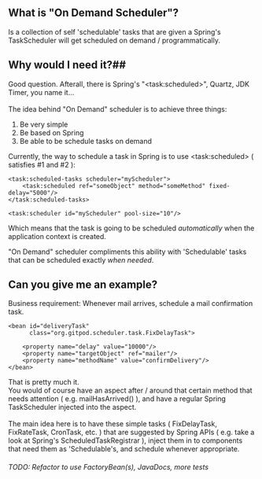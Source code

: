 ## What is "On Demand Scheduler"? ##

Is a collection of self 'schedulable' tasks that are given a Spring's TaskScheduler will get scheduled on demand / programmatically.

## Why would I need it?##

Good question. Afterall, there is Spring's "&lt;task:scheduled&gt;", Quartz, JDK Timer, you name it...<br/><br/>
The idea behind "On Demand" scheduler is to achieve three things:<br/>

1. Be very simple
2. Be based on Spring
3. Be able to be schedule tasks on demand<br/>

Currently, the way to schedule a task in Spring is to use &lt;task:scheduled&gt; ( satisfies #1 and #2 ):

    <task:scheduled-tasks scheduler="myScheduler">
        <task:scheduled ref="someObject" method="someMethod" fixed-delay="5000"/>
    </task:scheduled-tasks>

    <task:scheduler id="myScheduler" pool-size="10"/>

Which means that the task is going to be scheduled _automatically_ when the application context is created.<br/>

"On Demand" scheduler compliments this ability with 'Schedulable' tasks that can be scheduled exactly _when needed_.

## Can you give me an example? ##

Business requirement: Whenever mail arrives, schedule a mail confirmation task.

    <bean id="deliveryTask" 
          class="org.gitpod.scheduler.task.FixDelayTask">
        
        <property name="delay" value="10000"/>
        <property name="targetObject" ref="mailer"/>
        <property name="methodName" value="confirmDelivery"/>        
    </bean>

That is pretty much it.<br/>
You would of course have an aspect after / around that certain method that needs attention ( e.g. mailHasArrived() ), and have a regular Spring TaskScheduler injected into the aspect.<br/><br/>
The main idea here is to have these simple tasks ( FixDelayTask, FixRateTask, CronTask, etc. ) that are suggested by Spring APIs ( e.g. take a look at Spring's ScheduledTaskRegistrar ), inject them in to components that need them as 'Schedulable's, and schedule whenever appropriate.

###### _TODO: Refactor to use FactoryBean(s), JavaDocs, more tests_
